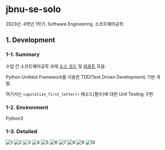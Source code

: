 # jbnu-se-solo

2023년. 4학년 1학기. Software Engineering. 소프트웨어공학.

## 1. Development

### 1-1. Summary

수업 간 소프트웨어공학 과제 [소스 코드](/src) 및 [레포트](/docs/report.pdf) 모음.

Python Unittest Framework를 이용한 TDD(Test Driven Development) 기반 개발.

여기서는 `capitalize_first_letter()` 메소드(함수)에 대한 Unit Testing 구현.

### 1-2. Environment

Python3

### 1-3. Detailed

![1](./docs/README/1.jpg)
![2](./docs/README/2.jpg)
![3](./docs/README/3.jpg)
![4](./docs/README/4.jpg)
![5](./docs/README/5.jpg)
![6](./docs/README/6.jpg)
![7](./docs/README/7.jpg)
![8](./docs/README/8.jpg)
![9](./docs/README/9.jpg)
![10](./docs/README/10.jpg)
